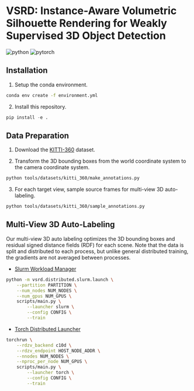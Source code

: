 # VSRD: Instance-Aware Volumetric Silhouette Rendering for Weakly Supervised 3D Object Detection

![python](https://img.shields.io/badge/Python-3.10-3670A0?style=flat&logo=Python&logoColor=ffdd54)
![pytorch](https://img.shields.io/badge/PyTorch-1.13-%23EE4C2C.svg?style=flat&logo=PyTorch&logoColor=%23EE4C2C)

## Installation

1. Setup the conda environment.

```bash
conda env create -f environment.yml
```

2. Install this repository.

```python
pip install -e .
```

## Data Preparation

1. Download the [KITTI-360](https://www.cvlibs.net/datasets/kitti-360/download.php) dataset.

2. Transform the 3D bounding boxes from the world coordinate system to the camera coordinate system.

```bash
python tools/datasets/kitti_360/make_annotations.py
```

3. For each target view, sample source frames for multi-view 3D auto-labeling.

```bash
python tools/datasets/kitti_360/sample_annotations.py
```

## Multi-View 3D Auto-Labeling

Our multi-view 3D auto labeling optimizes the 3D bounding boxes and residual signed distance fields (RDF) for each scene. Note that the data is split and distributed to each process, but unlike general distributed training, the gradients are not averaged between processes.

- [Slurm Workload Manager](https://ja.wikipedia.org/wiki/Slurm_Workload_Manager)

```bash
python -m vsrd.distributed.slurm.launch \
    --partition PARTITION \
    --num_nodes NUM_NODES \
    --num_gpus NUM_GPUS \
    scripts/main.py \
        --launcher slurm \
        --config CONFIG \
        --train
```

- [Torch Distributed Launcher](https://pytorch.org/docs/stable/elastic/run.html)

```bash
torchrun \
    --rdzv_backend c10d \
    --rdzv_endpoint HOST_NODE_ADDR \
    --nnodes NUM_NODES \
    --nproc_per_node NUM_GPUS \
    scripts/main.py \
        --launcher torch \
        --config CONFIG \
        --train
```
